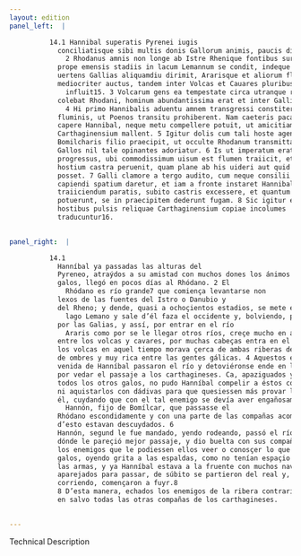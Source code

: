 ```yaml
---
layout: edition
panel_left:  |

          14.1 Hannibal superatis Pyrenei iugis
            conciliatisque sibi multis donis Gallorum animis, paucis diebus ad Rhodanum uenit.
              2 Rhodanus amnis non longe ab Istre Rhenique fontibus surgens, octingentis
            prope emensis stadiis in lacum Lemannum se condit, indeque egressus in occidentem se
            uertens Gallias aliquamdiu dirimit, Ararisque et aliorum fluminum accessione non
            mediocriter auctus, tandem inter Volcas et Cauares pluribus capitibus in mare
              influit15. 3 Volcarum gens ea tempestate circa utranque ripam
            colebat Rhodani, hominum abundantissima erat et inter Gallicas gentes opulentissima.
              4 Hi primo Hannibalis aduentu amnem transgressi constiterant in ripa
            fluminis, ut Poenos transitu prohiberent. Nam caeteris pacatis Gallis hos neque donis
            capere Hannibal, neque metu compellere potuit, ut amicitiam experiri quam uim
            Carthaginensium mallent. 5 Igitur dolis cum tali hoste agendum ratus, Hannoni
            Bomilcharis filio praecipit, ut occulte Rhodanum transmittat, et cum parte copiarum
            Gallos nil tale opinantes adoriatur. 6 Is ut imperatum erat, longiore itinere
            progressus, ubi commodissimum uisum est flumen traiicit, et circumductis copiis prius ad
            hostium castra peruenit, quam plane ab his uideri aut quid rei gereretur cognosci
            posset. 7 Galli clamore a tergo audito, cum neque consilii habendi neque arma
            capiendi spatium daretur, et iam a fronte instaret Hannibal pluribus nauigiis ad
            traiiciendum paratis, subito castris excessere, et quantum cursu ac uiribus efficere
            potuerunt, se in praecipitem dederunt fugam. 8 Sic igitur ex aduersa ripa
            hostibus pulsis reliquae Carthaginensium copiae incolumes
            traducuntur16.
        

panel_right:  |

          14.1
            Hanníbal ya passadas las alturas del
            Pyreneo, atraýdos a su amistad con muchos dones los ánimos de los
            galos, llegó en pocos días al Rhódano. 2 El
              Rhódano es río grande7 que comiença levantarse non
            lexos de las fuentes del Istro o Danubio y
            del Rheno; y dende, quasi a ochoçientos estadios, se mete en el
              lago Lemano y sale d’él faza el occidente y, bolviendo, passa
            por las Galias, y assí, por entrar en el río
              Araris como por se le llegar otros ríos, creçe mucho en aguas; al cabo,
            entre los volcas y cavares, por muchas cabeças entra en el mar. 3 La gente de
            los volcas en aquel tiempo morava çerca de ambas riberas del Rhódano y era muy abundante
            de ombres y muy rica entre las gentes gálicas. 4 Aquestos en la primera
            venida de Hanníbal passaron el río y detoviéronse ende en la ribera
            por vedar el passaje a los carthagineses. Ca, apaziguados ya
            todos los otros galos, no pudo Hanníbal compelir a éstos con miedo
            ni aquistarlos con dádivas para que quesiessen más provar la amistad de los carthagineses que la fuerça. [168r,b] 5 Assí que
            él, cuydando que con el tal enemigo se devía aver engañosamente, mandó a
              Hannón, fijo de Bomílcar, que passasse el
            Rhódano escondidamente y con una parte de las compañas acometa a los galos mientra que
            d’esto estavan descuydados. 6
            Hannón, segund le fue mandado, yendo rodeando, passó el río por
            dónde le pareçió mejor passaje, y dio buelta con sus compañas y llegó primero al real de
            los enemigos que le podiessen ellos veer o conosçer lo que se fazía. 7 Los
            galos, oyendo grita a las espaldas, como no tenían espaçio de aver consejo, nin de tomar
            las armas, y ya Hanníbal estava a la fruente con muchos navíos
            aparejados para passar, de súbito se partieron del real y, quanto más podieron yr
            corriendo, començaron a fuyr.8
            8 D’esta manera, echados los enemigos de la ribera contraria, passaron el río
            en salvo todas las otras compañas de los carthagineses. 
        

---
```


 Technical Description 

        